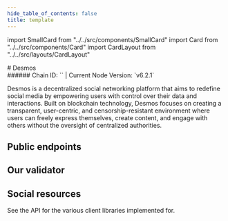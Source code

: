 ```yaml
---
hide_table_of_contents: false
title: template
---
```


import SmallCard from "../../src/components/SmallCard"
import Card from "../../src/components/Card"
import CardLayout from "../../src/layouts/CardLayout"

<div class="h1-with-icon icon-desmos">
# Desmos
</div>
###### Chain ID: `` | Current Node Version: `v6.2.1`

Desmos is a decentralized social networking platform that aims to redefine social media by empowering users with control over their data and interactions. Built on blockchain technology, Desmos focuses on creating a transparent, user-centric, and censorship-resistant environment where users can freely express themselves, create content, and engage with others without the oversight of centralized authorities.

## Public endpoints 

<CardLayout autoFitEnabled={true}>
    
    
    
</CardLayout>

## Our validator

<CardLayout autoFitEnabled={true}>
    <Card
        to="#"
        header={{
            label: "[NODERS]TEAM",
            translateId: "development-setup",
        }}
        body={{
            label: "Trusted blockchain validator",
        }}
        iconPath="img/kotlin-icon-32.svg"
    />
</CardLayout>

## Social resources
See the API for the various client libraries implemented for.

<CardLayout autoFitEnabled={false}>
    <SmallCard to="https://desmos.network/" header={{label: "Website", translateId: "social-telegram"}} iconPath="img/website-icon.svg"/>
    <SmallCard to="https://github.com/desmos-labs" header={{label: "GitHub", translateId: "social-telegram"}} iconPath="img/github-icon.svg"/>
    <SmallCard to="https://discord.desmos.network/" header={{label: "Discord", translateId: "social-telegram"}} iconPath="img/discord-icon.svg"/>
    <SmallCard to="https://twitter.com/desmosnetwork" header={{label: "X", translateId: "social-telegram"}} iconPath="img/x-icon.svg"/>
    <SmallCard to="https://t.me/desmosnetwork" header={{label: "Telegram", translateId: "social-telegram"}} iconPath="img/telegram-icon.svg"/>
</CardLayout>
